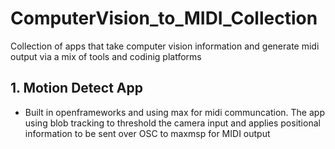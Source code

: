 # ComputerVision_to_MIDI_Collection
Collection of apps that take computer vision information and generate midi output via a mix of tools and codinig platforms


## 1. Motion Detect App

* Built in openframeworks and using max for midi communcation. The app using blob tracking to threshold the camera input and applies positional information to be sent over OSC to maxmsp for MIDI output
